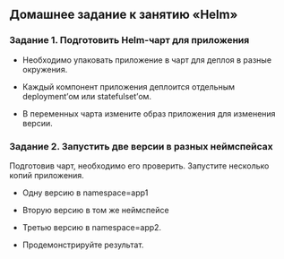 ## Домашнее задание к занятию «Helm»

### Задание 1. Подготовить Helm-чарт для приложения

  - Необходимо упаковать приложение в чарт для деплоя в разные окружения.
    
  - Каждый компонент приложения деплоится отдельным deployment’ом или statefulset’ом.

  - В переменных чарта измените образ приложения для изменения версии.

### Задание 2. Запустить две версии в разных неймспейсах
Подготовив чарт, необходимо его проверить. Запуститe несколько копий приложения.
    
- Одну версию в namespace=app1
    
- Вторую версию в том же неймспейсе
    
- Третью версию в namespace=app2.
    
    
    
- Продемонстрируйте результат.


